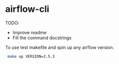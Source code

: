 # airflow-cli

TODO: 

- Improve readme
- Fill the command docstrings

To use test makefile and spin up any airflow version.

```sh
 make up VERSION=2.5.3
 ```


